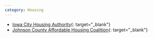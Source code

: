 ```yaml
---
category: Housing
---
```


- [Iowa City Housing Authority](https://www.icgov.org/city-government/departments-and-divisions/housing-authority){: target="_blank"}
- [Johnson County Affordable Housing Coalition](http://www.jcaffordablehomes.org/){: target="_blank"}
